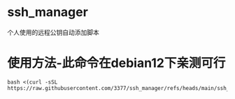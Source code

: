 # ssh_manager
个人使用的远程公钥自动添加脚本
# 使用方法-此命令在debian12下亲测可行
```shell
bash <(curl -sSL https://raw.githubusercontent.com/3377/ssh_manager/refs/heads/main/ssh_manager.sh)
```
